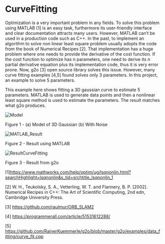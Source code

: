 # CurveFitting

Optimization is a very important problem in any fields. To solve this problem using MATLAB [1] is an easy task, furthermore its user-friendly interface and clear documentation attracts many users. However, MATLAB can’t be used in a production code such as C++. In the past, to implement an algorithm to solve non linear least square problem usually adopts the code from the book of Numerical Recipes [2]. That implementation has a huge problem where one needs to provide the derivative of the cost function. If the cost function to optimize has n parameters, one need to derive its n partial derivative equation plus its implementation code, thus it is very error prone. 
Now, g2o [3] open source library solves this issue. However, many curve fitting examples [4,5] found solves only 3 parameters. In this project, an example to solve 5 parameters.

This example here shows fitting a 3D gaussian curve to estimate 5 parameters. MATLAB is used to generate data points and then a nonlinear least square method is used to estimate the parameters. The result matches what g2o produces.

![Model](https://user-images.githubusercontent.com/80547721/153137026-b692768c-087a-4025-8fc7-e8c4f8409337.jpg)

Figure 1 - (a) Model of 3D Gaussian (b) With Noise

![MATLAB_Result](https://user-images.githubusercontent.com/80547721/153137362-08920e7c-8055-40cd-909d-bd6a579a8297.PNG)

Figure 2 - Result using MATLAB 

![ResultCurveFitting](https://user-images.githubusercontent.com/80547721/153137064-e8dbe005-7ef7-4ebb-a8c8-c30215b10e3a.PNG)

Figure 3 - Result from g2o


[1]https://www.mathworks.com/help/optim/ug/lsqnonlin.html?searchHighlight=lsqnonlin&s_tid=srchtitle_lsqnonlin_1

[2] W. H., Teukolsky, S. A., Vetterling, W. T. and Flannery, B. P. [2002]. Numerical Recipes in C++: The Art of Scientific Computing, 2nd edn, Cambridge University
Press.

[3] https://github.com/raulmur/ORB_SLAM2

[4] https://programmerall.com/article/51531612288/

[5] https://github.com/RainerKuemmerle/g2o/blob/master/g2o/examples/data_fitting/curve_fit.cpp

